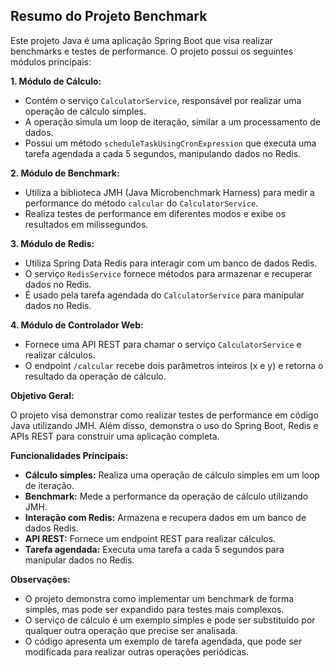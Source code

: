 ## Resumo do Projeto Benchmark

Este projeto Java é uma aplicação Spring Boot que visa realizar benchmarks e testes de performance. O projeto possui os seguintes módulos principais:

**1. Módulo de Cálculo:**
* Contém o serviço `CalculatorService`, responsável por realizar uma operação de cálculo simples.
* A operação simula um loop de iteração, similar a um processamento de dados.
* Possui um método `scheduleTaskUsingCronExpression` que executa uma tarefa agendada a cada 5 segundos, manipulando dados no Redis.

**2. Módulo de Benchmark:**
* Utiliza a biblioteca JMH (Java Microbenchmark Harness) para medir a performance do método `calcular` do `CalculatorService`.
* Realiza testes de performance em diferentes modos e exibe os resultados em milissegundos.

**3. Módulo de Redis:**
* Utiliza Spring Data Redis para interagir com um banco de dados Redis.
* O serviço `RedisService` fornece métodos para armazenar e recuperar dados no Redis.
* É usado pela tarefa agendada do `CalculatorService` para manipular dados no Redis.

**4. Módulo de Controlador Web:**
* Fornece uma API REST para chamar o serviço `CalculatorService` e realizar cálculos.
* O endpoint `/calcular` recebe dois parâmetros inteiros (x e y) e retorna o resultado da operação de cálculo.

**Objetivo Geral:**

O projeto visa demonstrar como realizar testes de performance em código Java utilizando JMH. Além disso, demonstra o uso do Spring Boot, Redis e APIs REST para construir uma aplicação completa.

**Funcionalidades Principais:**

* **Cálculo simples:** Realiza uma operação de cálculo simples em um loop de iteração.
* **Benchmark:** Mede a performance da operação de cálculo utilizando JMH.
* **Interação com Redis:** Armazena e recupera dados em um banco de dados Redis.
* **API REST:** Fornece um endpoint REST para realizar cálculos.
* **Tarefa agendada:** Executa uma tarefa a cada 5 segundos para manipular dados no Redis.

**Observações:**

* O projeto demonstra como implementar um benchmark de forma simples, mas pode ser expandido para testes mais complexos.
* O serviço de cálculo é um exemplo simples e pode ser substituído por qualquer outra operação que precise ser analisada.
* O código apresenta um exemplo de tarefa agendada, que pode ser modificada para realizar outras operações periódicas.